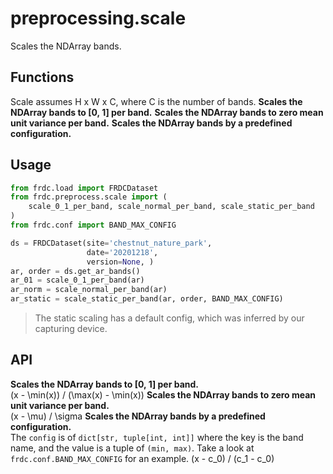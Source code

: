 # preprocessing.scale

<tldr>
Scales the NDArray bands.
</tldr>

## Functions

<warning>
Scale assumes H x W x C, where C is the number of bands.
</warning>

<deflist type="medium">
<def title="scale_0_1_per_band">
<b>Scales the NDArray bands to [0, 1] per band.</b>
</def>
<def title="scale_normal_per_band">
<b>Scales the NDArray bands to zero mean unit variance per band.</b>
</def>
<def title="scale_static_per_band">
<b>Scales the NDArray bands by a predefined configuration.</b>
</def>
</deflist>

## Usage

```python
from frdc.load import FRDCDataset
from frdc.preprocess.scale import (
    scale_0_1_per_band, scale_normal_per_band, scale_static_per_band
)
from frdc.conf import BAND_MAX_CONFIG

ds = FRDCDataset(site='chestnut_nature_park',
                 date='20201218',
                 version=None, )
ar, order = ds.get_ar_bands()
ar_01 = scale_0_1_per_band(ar)
ar_norm = scale_normal_per_band(ar)
ar_static = scale_static_per_band(ar, order, BAND_MAX_CONFIG)
```

> The static scaling has a default config, which was inferred by our capturing
> device.

## API

<deflist>
<def title="scale_0_1_per_band(ar)">
<b>Scales the NDArray bands to [0, 1] per band.</b><br/>
<code-block lang="tex">
(x - \min(x)) / (\max(x) - \min(x))
</code-block>
</def>
<def title="scale_normal_per_band(ar)">
<b>Scales the NDArray bands to zero mean unit variance per band.</b><br/>
<code-block lang="tex">
(x - \mu) / \sigma
</code-block>
</def>
<def title="scale_static_per_band(ar, order, config)">
<b>Scales the NDArray bands by a predefined configuration.</b><br/>
The <code>config</code> is of <code>dict[str, tuple[int, int]]</code> where
the key is the band name, and the value is a tuple of <code>(min, max)</code>.
Take a look at <code>frdc.conf.BAND_MAX_CONFIG</code> for an example.
<code-block lang="tex">
(x - c_0) / (c_1 - c_0)
</code-block>
</def>
</deflist>